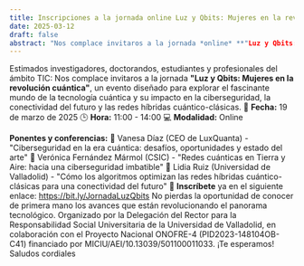 ```yaml
---
title: Inscripciones a la jornada online Luz y Qbits: Mujeres en la revolución cuántica
date: 2025-03-12
draft: false
abstract: "Nos complace invitaros a la jornada *online* **"Luz y Qbits: Mujeres en la revolución cuántica"** el 19/3/2025 de 11:00 a 14:00,  un evento diseñado para explorar el fascinante mundo de la tecnología cuántica y su impacto en la ciberseguridad, la conectividad del futuro y las redes híbridas cuántico-clásicas."
---
```


Estimados investigadores, doctorandos, estudiantes y profesionales del ámbito TIC:
Nos complace invitaros a la jornada **"Luz y Qbits: Mujeres en la revolución cuántica"**, un evento diseñado para explorar el fascinante mundo de la tecnología cuántica y su impacto en la ciberseguridad, la conectividad del futuro y las redes híbridas cuántico-clásicas.
📅 **Fecha:** 19 de marzo de 2025
🕒 **Hora:** 11:00 - 14:00
💻 **Modalidad:** Online

**Ponentes y conferencias:**
🔹 Vanesa Díaz (CEO de LuxQuanta) - "Ciberseguridad en la era cuántica: desafíos, oportunidades y estado del arte"
🔹 Verónica Fernández Mármol (CSIC) - "Redes cuánticas en Tierra y Aire: hacia una ciberseguridad imbatible"
🔹 Lidia Ruiz (Universidad de Valladolid) - "Cómo los algoritmos optimizan las redes híbridas cuántico-clásicas para una conectividad del futuro"
🔗 **Inscríbete** ya en el siguiente enlace: https://bit.ly/JornadaLuzQbits
No pierdas la oportunidad de conocer de primera mano los avances que están revolucionando el panorama tecnológico.
Organizado por la Delegación del Rector para la Responsabilidad Social Universitaria de la Universidad de Valladolid, en colaboración con el Proyecto Nacional ONOFRE-4 (PID2023-148104OB-C41) financiado por MICIU/AEI/10.13039/501100011033.
¡Te esperamos!
Saludos cordiales
